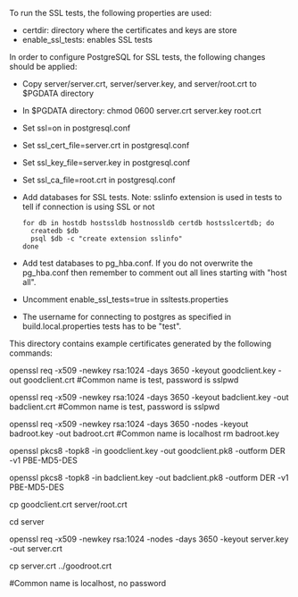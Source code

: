 To run the SSL tests, the following properties are used:

* certdir: directory where the certificates and keys are store
* enable_ssl_tests: enables SSL tests

In order to configure PostgreSQL for SSL tests, the following changes should be applied:

* Copy server/server.crt, server/server.key, and server/root.crt to $PGDATA directory
* In $PGDATA directory: chmod 0600 server.crt server.key root.crt
* Set ssl=on in postgresql.conf
* Set ssl_cert_file=server.crt in postgresql.conf
* Set ssl_key_file=server.key in postgresql.conf
* Set ssl_ca_file=root.crt in postgresql.conf
* Add databases for SSL tests. Note: sslinfo extension is used in tests to tell if connection is using SSL or not

      for db in hostdb hostssldb hostnossldb certdb hostsslcertdb; do
        createdb $db
        psql $db -c "create extension sslinfo"
      done
* Add test databases to pg_hba.conf. If you do not overwrite the pg_hba.conf then remember to comment out all lines
  starting with "host all".
* Uncomment enable_ssl_tests=true in ssltests.properties
* The username for connecting to postgres as specified in build.local.properties tests has to be "test".

This directory contains example certificates generated by the following
commands:

openssl req -x509 -newkey rsa:1024 -days 3650 -keyout goodclient.key -out goodclient.crt
#Common name is test, password is sslpwd

openssl req -x509 -newkey rsa:1024 -days 3650 -keyout badclient.key -out badclient.crt
#Common name is test, password is sslpwd

openssl req -x509 -newkey rsa:1024 -days 3650 -nodes -keyout badroot.key -out badroot.crt
#Common name is localhost
rm badroot.key

openssl pkcs8 -topk8 -in goodclient.key -out goodclient.pk8 -outform DER -v1 PBE-MD5-DES

openssl pkcs8 -topk8 -in badclient.key -out badclient.pk8 -outform DER -v1 PBE-MD5-DES

cp goodclient.crt server/root.crt

cd server

openssl req -x509 -newkey rsa:1024 -nodes -days 3650 -keyout server.key -out server.crt

cp server.crt ../goodroot.crt

#Common name is localhost, no password

